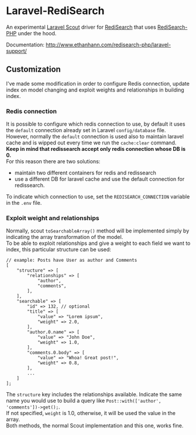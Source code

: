 # Laravel-RediSearch

An experimental [Laravel Scout](https://laravel.com/docs/5.6/scout) driver for [RediSearch](http://redisearch.io) that uses [RediSearch-PHP](https://github.com/ethanhann/redisearch-php) under the hood.

Documentation: http://www.ethanhann.com/redisearch-php/laravel-support/


## Customization
I've made some modification in order to configure Redis connection, update index on model changing and exploit weights and relationships in building index.

### Redis connection
It is possible to configure which redis connection to use, by default it uses the `default` connection already set in Laravel `config/database` file.  
However, normally the `default` connection is used also to maintain laravel cache and is wipped out every time we run the `cache:clear` command.  
**Keep in mind that redissearch accept only redis connection whose DB is 0.**  
For this reason there are two solutions:
 - maintain two different containers for redis and redissearch  
 - use a different DB for laravel cache and use the default connection for redissearch.  

To indicate which connection to use, set the `REDISEARCH_CONNECTION` variable in the `.env` file.

### Exploit weight and relationships
Normally, scout `toSearchableArray()` method will be implemented simply by indicating the array transformation of the model.  
To be able to exploit relationships and give a weight to each field we want to index, this particular structure can be used:
```
// example: Posts have User as author and Comments
[
    "structure" => [
        "relationships" => [
            "author",
            "comments",
        ],
    ],
    "searchable" => [
        "id" => 132, // optional
        "title" => [
            "value" => "Lorem ipsum",
            "weight" => 2.0,
        ],
        "author.0.name" => [
            "value" => "John Doe",
            "weight" => 1.0,
        ],
        "comments.0.body" => [
            "value" => "Whoa! Great post!",
            "weight" => 0.8,
        ],
        ...
    ]
];
```
The `structure` key includes the relationships available. Indicate the same name you would use to build a query like `Post::with(['author', 'comments'])->get();`.  
If not specified, `weight` is 1.0, otherwise, it will be used the value in the array.  
Both methods, the normal Scout implementation and this one, works fine.
